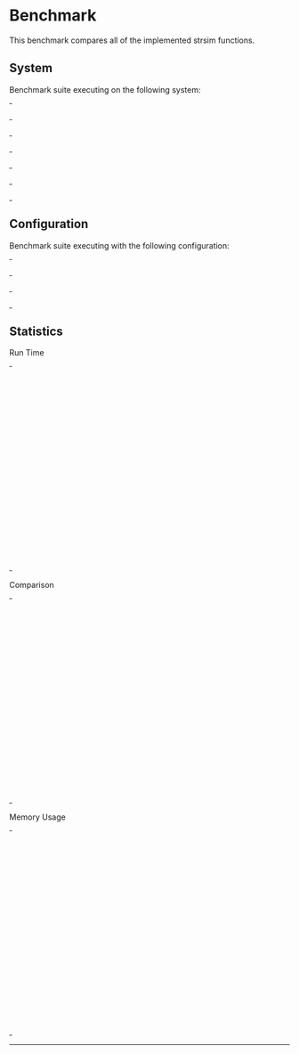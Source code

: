 # Benchmark

This benchmark compares all of the implemented strsim functions.

## System

Benchmark suite executing on the following system:

<table style="width: 1%">
  <tr>
    <th style="width: 1%; white-space: nowrap">Operating System</th>
    <td>macOS</td>
  </tr><tr>
    <th style="white-space: nowrap">CPU Information</th>
    <td style="white-space: nowrap">Intel(R) Core(TM) i5-3230M CPU @ 2.60GHz</td>
  </tr><tr>
    <th style="white-space: nowrap">Number of Available Cores</th>
    <td style="white-space: nowrap">4</td>
  </tr><tr>
    <th style="white-space: nowrap">Available Memory</th>
    <td style="white-space: nowrap">8 GB</td>
  </tr><tr>
    <th style="white-space: nowrap">Elixir Version</th>
    <td style="white-space: nowrap">1.10.3</td>
  </tr><tr>
    <th style="white-space: nowrap">Erlang Version</th>
    <td style="white-space: nowrap">22.3.2</td>
  </tr>
</table>

## Configuration

Benchmark suite executing with the following configuration:

<table style="width: 1%">
  <tr>
    <th style="width: 1%">:time</th>
    <td style="white-space: nowrap">10 s</td>
  </tr><tr>
    <th>:parallel</th>
    <td style="white-space: nowrap">1</td>
  </tr><tr>
    <th>:warmup</th>
    <td style="white-space: nowrap">2 s</td>
  </tr>
</table>

## Statistics

Run Time
<table style="width: 1%">
  <tr>
    <th>Name</th>
    <th style="text-align: right">IPS</th>
    <th style="text-align: right">Average</th>
    <th style="text-align: right">Devitation</th>
    <th style="text-align: right">Median</th>
    <th style="text-align: right">99th&nbsp;%</th>
  </tr>
  <tr>
    <td style="white-space: nowrap">hamming</td>
    <td style="white-space: nowrap; text-align: right">808.84 K</td>
    <td style="white-space: nowrap; text-align: right">1.24 μs</td>
    <td style="white-space: nowrap; text-align: right">±1449.60%</td>
    <td style="white-space: nowrap; text-align: right">1 μs</td>
    <td style="white-space: nowrap; text-align: right">3 μs</td>
  </tr>
  <tr>
    <td style="white-space: nowrap">jaro_winkler</td>
    <td style="white-space: nowrap; text-align: right">698.63 K</td>
    <td style="white-space: nowrap; text-align: right">1.43 μs</td>
    <td style="white-space: nowrap; text-align: right">±2357.80%</td>
    <td style="white-space: nowrap; text-align: right">1 μs</td>
    <td style="white-space: nowrap; text-align: right">3 μs</td>
  </tr>
  <tr>
    <td style="white-space: nowrap">levenshtein</td>
    <td style="white-space: nowrap; text-align: right">669.65 K</td>
    <td style="white-space: nowrap; text-align: right">1.49 μs</td>
    <td style="white-space: nowrap; text-align: right">±1257.38%</td>
    <td style="white-space: nowrap; text-align: right">1 μs</td>
    <td style="white-space: nowrap; text-align: right">3 μs</td>
  </tr>
  <tr>
    <td style="white-space: nowrap">generic_hamming</td>
    <td style="white-space: nowrap; text-align: right">632.95 K</td>
    <td style="white-space: nowrap; text-align: right">1.58 μs</td>
    <td style="white-space: nowrap; text-align: right">±542.37%</td>
    <td style="white-space: nowrap; text-align: right">1 μs</td>
    <td style="white-space: nowrap; text-align: right">4 μs</td>
  </tr>
  <tr>
    <td style="white-space: nowrap">normalized_levensthein</td>
    <td style="white-space: nowrap; text-align: right">599.83 K</td>
    <td style="white-space: nowrap; text-align: right">1.67 μs</td>
    <td style="white-space: nowrap; text-align: right">±2186.80%</td>
    <td style="white-space: nowrap; text-align: right">1 μs</td>
    <td style="white-space: nowrap; text-align: right">4 μs</td>
  </tr>
  <tr>
    <td style="white-space: nowrap">generic_jaro</td>
    <td style="white-space: nowrap; text-align: right">525.65 K</td>
    <td style="white-space: nowrap; text-align: right">1.90 μs</td>
    <td style="white-space: nowrap; text-align: right">±2464.40%</td>
    <td style="white-space: nowrap; text-align: right">2 μs</td>
    <td style="white-space: nowrap; text-align: right">4 μs</td>
  </tr>
  <tr>
    <td style="white-space: nowrap">jaro</td>
    <td style="white-space: nowrap; text-align: right">515.39 K</td>
    <td style="white-space: nowrap; text-align: right">1.94 μs</td>
    <td style="white-space: nowrap; text-align: right">±2928.56%</td>
    <td style="white-space: nowrap; text-align: right">1 μs</td>
    <td style="white-space: nowrap; text-align: right">4 μs</td>
  </tr>
  <tr>
    <td style="white-space: nowrap">generic_jaro_winkler</td>
    <td style="white-space: nowrap; text-align: right">490.34 K</td>
    <td style="white-space: nowrap; text-align: right">2.04 μs</td>
    <td style="white-space: nowrap; text-align: right">±2004.99%</td>
    <td style="white-space: nowrap; text-align: right">2 μs</td>
    <td style="white-space: nowrap; text-align: right">4 μs</td>
  </tr>
  <tr>
    <td style="white-space: nowrap">generic_levenshtein</td>
    <td style="white-space: nowrap; text-align: right">440.62 K</td>
    <td style="white-space: nowrap; text-align: right">2.27 μs</td>
    <td style="white-space: nowrap; text-align: right">±222.23%</td>
    <td style="white-space: nowrap; text-align: right">2 μs</td>
    <td style="white-space: nowrap; text-align: right">5 μs</td>
  </tr>
  <tr>
    <td style="white-space: nowrap">osa_distance</td>
    <td style="white-space: nowrap; text-align: right">335.71 K</td>
    <td style="white-space: nowrap; text-align: right">2.98 μs</td>
    <td style="white-space: nowrap; text-align: right">±6773.32%</td>
    <td style="white-space: nowrap; text-align: right">2 μs</td>
    <td style="white-space: nowrap; text-align: right">5 μs</td>
  </tr>
  <tr>
    <td style="white-space: nowrap">normalized_damerau_levensthein</td>
    <td style="white-space: nowrap; text-align: right">295.85 K</td>
    <td style="white-space: nowrap; text-align: right">3.38 μs</td>
    <td style="white-space: nowrap; text-align: right">±509.08%</td>
    <td style="white-space: nowrap; text-align: right">3 μs</td>
    <td style="white-space: nowrap; text-align: right">7 μs</td>
  </tr>
  <tr>
    <td style="white-space: nowrap">damerau_levenshtein</td>
    <td style="white-space: nowrap; text-align: right">240.32 K</td>
    <td style="white-space: nowrap; text-align: right">4.16 μs</td>
    <td style="white-space: nowrap; text-align: right">±845.84%</td>
    <td style="white-space: nowrap; text-align: right">3 μs</td>
    <td style="white-space: nowrap; text-align: right">12 μs</td>
  </tr>
  <tr>
    <td style="white-space: nowrap">sorensen_dice</td>
    <td style="white-space: nowrap; text-align: right">220.89 K</td>
    <td style="white-space: nowrap; text-align: right">4.53 μs</td>
    <td style="white-space: nowrap; text-align: right">±1709.77%</td>
    <td style="white-space: nowrap; text-align: right">3 μs</td>
    <td style="white-space: nowrap; text-align: right">8 μs</td>
  </tr>
</table>
Comparison
<table style="width: 1%">
  <tr>
    <th>Name</th>
    <th style="text-align: right">IPS</th>
    <th style="text-align: right">Slower</th>
  <tr>
    <td style="white-space: nowrap">hamming</td>
    <td style="white-space: nowrap;text-align: right">808.84 K</td>
    <td>&nbsp;</td>
  </tr>
  <tr>
    <td style="white-space: nowrap">jaro_winkler</td>
    <td style="white-space: nowrap; text-align: right">698.63 K</td>
    <td style="white-space: nowrap; text-align: right">1.16x</td>
  </tr>
  <tr>
    <td style="white-space: nowrap">levenshtein</td>
    <td style="white-space: nowrap; text-align: right">669.65 K</td>
    <td style="white-space: nowrap; text-align: right">1.21x</td>
  </tr>
  <tr>
    <td style="white-space: nowrap">generic_hamming</td>
    <td style="white-space: nowrap; text-align: right">632.95 K</td>
    <td style="white-space: nowrap; text-align: right">1.28x</td>
  </tr>
  <tr>
    <td style="white-space: nowrap">normalized_levensthein</td>
    <td style="white-space: nowrap; text-align: right">599.83 K</td>
    <td style="white-space: nowrap; text-align: right">1.35x</td>
  </tr>
  <tr>
    <td style="white-space: nowrap">generic_jaro</td>
    <td style="white-space: nowrap; text-align: right">525.65 K</td>
    <td style="white-space: nowrap; text-align: right">1.54x</td>
  </tr>
  <tr>
    <td style="white-space: nowrap">jaro</td>
    <td style="white-space: nowrap; text-align: right">515.39 K</td>
    <td style="white-space: nowrap; text-align: right">1.57x</td>
  </tr>
  <tr>
    <td style="white-space: nowrap">generic_jaro_winkler</td>
    <td style="white-space: nowrap; text-align: right">490.34 K</td>
    <td style="white-space: nowrap; text-align: right">1.65x</td>
  </tr>
  <tr>
    <td style="white-space: nowrap">generic_levenshtein</td>
    <td style="white-space: nowrap; text-align: right">440.62 K</td>
    <td style="white-space: nowrap; text-align: right">1.84x</td>
  </tr>
  <tr>
    <td style="white-space: nowrap">osa_distance</td>
    <td style="white-space: nowrap; text-align: right">335.71 K</td>
    <td style="white-space: nowrap; text-align: right">2.41x</td>
  </tr>
  <tr>
    <td style="white-space: nowrap">normalized_damerau_levensthein</td>
    <td style="white-space: nowrap; text-align: right">295.85 K</td>
    <td style="white-space: nowrap; text-align: right">2.73x</td>
  </tr>
  <tr>
    <td style="white-space: nowrap">damerau_levenshtein</td>
    <td style="white-space: nowrap; text-align: right">240.32 K</td>
    <td style="white-space: nowrap; text-align: right">3.37x</td>
  </tr>
  <tr>
    <td style="white-space: nowrap">sorensen_dice</td>
    <td style="white-space: nowrap; text-align: right">220.89 K</td>
    <td style="white-space: nowrap; text-align: right">3.66x</td>
  </tr>
</table>
Memory Usage
<table style="width: 1%">
  <tr>
    <th>Name</th>
    <th style="text-align: right">Memory</th>
      <th style="text-align: right">Factor</th>
  </tr>
  <tr>
    <td style="white-space: nowrap">hamming</td>
    <td style="white-space: nowrap">24 B</td>
      <td>&nbsp;</td>
  </tr>
  <tr>
    <td style="white-space: nowrap">jaro_winkler</td>
    <td style="white-space: nowrap">40 B</td>
    <td>1.67x</td>
  </tr>
  <tr>
    <td style="white-space: nowrap">levenshtein</td>
    <td style="white-space: nowrap">24 B</td>
    <td>1.0x</td>
  </tr>
  <tr>
    <td style="white-space: nowrap">generic_hamming</td>
    <td style="white-space: nowrap">24 B</td>
    <td>1.0x</td>
  </tr>
  <tr>
    <td style="white-space: nowrap">normalized_levensthein</td>
    <td style="white-space: nowrap">40 B</td>
    <td>1.67x</td>
  </tr>
  <tr>
    <td style="white-space: nowrap">generic_jaro</td>
    <td style="white-space: nowrap">40 B</td>
    <td>1.67x</td>
  </tr>
  <tr>
    <td style="white-space: nowrap">jaro</td>
    <td style="white-space: nowrap">40 B</td>
    <td>1.67x</td>
  </tr>
  <tr>
    <td style="white-space: nowrap">generic_jaro_winkler</td>
    <td style="white-space: nowrap">40 B</td>
    <td>1.67x</td>
  </tr>
  <tr>
    <td style="white-space: nowrap">generic_levenshtein</td>
    <td style="white-space: nowrap">24 B</td>
    <td>1.0x</td>
  </tr>
  <tr>
    <td style="white-space: nowrap">osa_distance</td>
    <td style="white-space: nowrap">24 B</td>
    <td>1.0x</td>
  </tr>
  <tr>
    <td style="white-space: nowrap">normalized_damerau_levensthein</td>
    <td style="white-space: nowrap">40 B</td>
    <td>1.67x</td>
  </tr>
  <tr>
    <td style="white-space: nowrap">damerau_levenshtein</td>
    <td style="white-space: nowrap">24 B</td>
    <td>1.0x</td>
  </tr>
  <tr>
    <td style="white-space: nowrap">sorensen_dice</td>
    <td style="white-space: nowrap">40 B</td>
    <td>1.67x</td>
  </tr>
</table>
<hr/>

